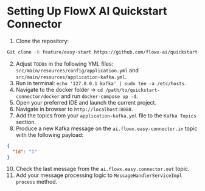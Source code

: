 # Setting Up FlowX AI Quickstart Connector

1. Clone the repository:
```bash 
Git clone -b feature/easy-start https://github.com/flowx-ai/quickstart-connector.git.
```
2. Adjust `TODOs` in the following YML files: `src/main/resources/config/application.yml` and `src/main/resources/application-kafka.yml`.
3. Run in terminal: ```echo '127.0.0.1 kafka' | sudo tee -a /etc/hosts```.
4. Navigate to the docker folder → `cd /path/to/quickstart-connector/docker` and run `docker-compose up -d`.
5. Open your preferred IDE and launch the current project.
7. Navigate in browser to `http://localhost:8088`.
8. Add the topics from your `application-kafka.yml` file to the `Kafka Topics` section.
9. Produce a new Kafka message on the `ai.flowx.easy-connector.in` topic with the following payload:

```json
{
  "Id": "1"
}
```
10. Check the last message from the `ai.flowx.easy.connector.out` topic.
11. Add your message processing logic to `MessageHandlerServiceImpl` `process` method.